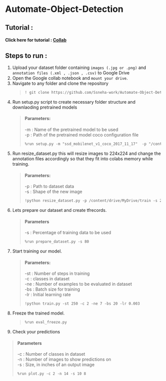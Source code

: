 # Automate-Object-Detection

## Tutorial :

#### Click here for tutorial : [Collab](https://colab.research.google.com/drive/1ThuRxOM8OIFFcVtP-fUVnvcMzXDXS4G7?usp=sharing)

## Steps to run :
1. Upload your dataset folder containing `images (.jpg or .png)` and `annotation files (.xml , .json , .csv)` to Google Drive
2. Open the Google collab notebook and `mount your drive`.
3. Navigate to any folder and clone the repository
   >
   > ```markdown
   > ! git clone https://github.com/Ssneha-work/Automate-Object-Detection.git
   > ```
5. Run setup.py script to create necessary folder structure and downlaoding pretrained models
   >
   > #### Parameters:
   >
   > -m : Name of the pretrained model to be used<br>
   > -p : Path of the pretrained model coco configuration file
   >
   > ```markdown
   > %run setup.py -m "ssd_mobilenet_v1_coco_2017_11_17"  -p "/content/drive/MyDrive/Object_Detection/Automate-Object-Detection/tf/research/object_detection/samples/configs/ssd_mobilenet_v1_pets.config"
   > ```
6. Run resize_dataset.py this will resize images to 224x224 and change the annotation files accordingly so that they fit into colabs memory while training.
   >
   > #### Parameters:
   >
   > -p : Path to dataset data<br>
   > -s : Shape of the new image 
   >
   >```markdown
   > !python resize_dataset.py -p /content/drive/MyDrive/train -s 230 230
   > ```
7. Lets prepare our dataset and create tfrecords.
   >
   > #### Parameters
   > 
   > -s : Percentage of training data to be used
   >
   > ```markdown
   > %run prepare_dataset.py -s 80
   > ```
8. Start training our model.
   >
   > #### Parameters:
   >
   > -st : Number of steps in training<br>
   > -c : classes in dataset<br>
   > -ne : Number of examples to be evaluated in dataset<br>
   > -bs : Batch size for training<br>
   > -lr : Initial learning rate
   >
   > ```markdown
   > !python train.py -st 250 -c 2 -ne 7 -bs 20 -lr 0.003
   > ```
9. Freeze the trained model.
   > ```markdown
   > %run eval_freeze.py
   > ```
10. Check your predictions
   >
   > #### Parameters
   > 
   > -c : Number of classes in dataset<br>
   > -n : Number of images to show predictions on<br>
   > -s : Size, in inches of an output image 
   >
   > ```markdown
   > %run plot.py -c 2 -n 14 -s 10 8
   > ```
